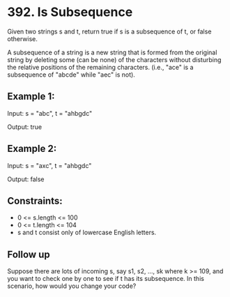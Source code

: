 # 392. Is Subsequence

Given two strings s and t, return true if s is a subsequence of t, or false otherwise.

A subsequence of a string is a new string that is formed from the original string by deleting some (can be none) of the characters without disturbing the relative positions of the remaining characters. (i.e., "ace" is a subsequence of "abcde" while "aec" is not).

 

## Example 1:

Input: s = "abc", t = "ahbgdc"<p>
Output: true
## Example 2:

Input: s = "axc", t = "ahbgdc"<p>
Output: false
 

## Constraints:

- 0 <= s.length <= 100
- 0 <= t.length <= 104
- s and t consist only of lowercase English letters.
 

## Follow up
Suppose there are lots of incoming s, say s1, s2, ..., sk where k >= 109, and you want to check one by one to see if t has its subsequence. In this scenario, how would you change your code?
